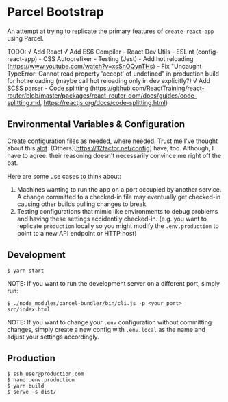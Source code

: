# Parcel Bootstrap
An attempt at trying to replicate the primary features of `create-react-app`
using Parcel.

TODO:
	√ Add React
	√ Add ES6 Compiler
	- React Dev Utils
	- ESLint (config-react-app)
	- CSS Autoprefixer
	- Testing (Jest)
	- Add hot reloading (https://www.youtube.com/watch?v=xsSnOQynTHs)
	- Fix "Uncaught TypeError: Cannot read property 'accept' of undefined" in production build for hot reloading (maybe call hot reloading only in dev explicitly?)
	√ Add SCSS parser
	- Code splitting (https://github.com/ReactTraining/react-router/blob/master/packages/react-router-dom/docs/guides/code-splitting.md, https://reactjs.org/docs/code-splitting.html)

## Environmental Variables & Configuration

Create configuration files as needed, where needed. Trust me I've thought about this [alot](http://knowyourmeme.com/memes/the-alot). (Others)[https://12factor.net/config] have, too. Although, I have to agree: their reasoning doesn't necessarily convince me right off the bat.

Here are some use cases to think about:

1. Machines wanting to run the app on a port occupied by another service. A change committed to a checked-in file may eventually get checked-in causing other builds pulling changes to break.
2. Testing configurations that mimic like environments to debug problems and having these settings accidentily checked-in. (e.g. you want to replicate `production` locally so you might modify the `.env.production` to point to a new API endpoint or HTTP host)


## Development

	$ yarn start

NOTE: If you want to run the development server on a different port, simply run:
	
	$ ./node_modules/parcel-bundler/bin/cli.js -p <your_port> src/index.html

NOTE: If you want to change your `.env` configuration without committing changes, simply create a new config with `.env.local` as the name and adjust your settings accordingly.


## Production

	$ ssh user@production.com
	$ nano .env.production
	$ yarn build
	$ serve -s dist/

